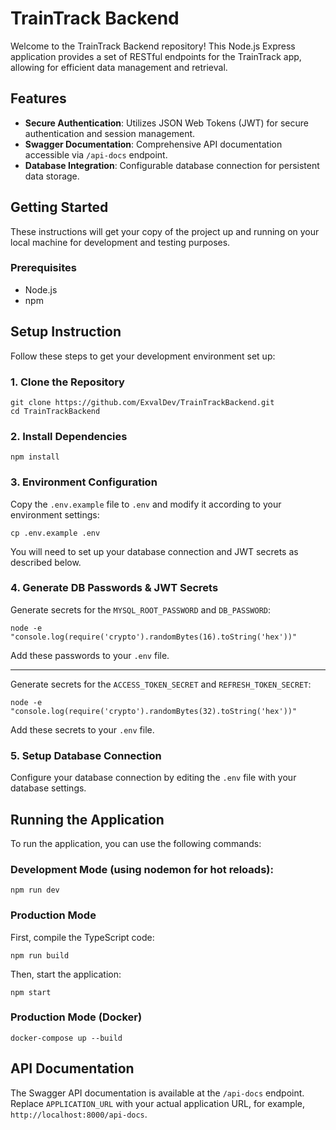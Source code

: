 # TrainTrack Backend

Welcome to the TrainTrack Backend repository! This Node.js Express application provides a set of RESTful endpoints for the TrainTrack app, allowing for efficient data management and retrieval.

## Features

- **Secure Authentication**: Utilizes JSON Web Tokens (JWT) for secure authentication and session management.
- **Swagger Documentation**: Comprehensive API documentation accessible via `/api-docs` endpoint.
- **Database Integration**: Configurable database connection for persistent data storage.

## Getting Started

These instructions will get your copy of the project up and running on your local machine for development and testing purposes.

### Prerequisites

- Node.js
- npm

## Setup Instruction

Follow these steps to get your development environment set up:

### 1. Clone the Repository

```
git clone https://github.com/ExvalDev/TrainTrackBackend.git
cd TrainTrackBackend
```

### 2. Install Dependencies

```
npm install
```

### 3. Environment Configuration

Copy the `.env.example` file to `.env` and modify it according to your environment settings:

```
cp .env.example .env
```

You will need to set up your database connection and JWT secrets as described below.

### 4. Generate DB Passwords & JWT Secrets

Generate secrets for the `MYSQL_ROOT_PASSWORD` and `DB_PASSWORD`:

```
node -e "console.log(require('crypto').randomBytes(16).toString('hex'))"
```

Add these passwords to your `.env` file.

---

Generate secrets for the `ACCESS_TOKEN_SECRET` and `REFRESH_TOKEN_SECRET`:

```
node -e "console.log(require('crypto').randomBytes(32).toString('hex'))"
```

Add these secrets to your `.env` file.

### 5. Setup Database Connection

Configure your database connection by editing the `.env` file with your database settings.

## Running the Application

To run the application, you can use the following commands:

### Development Mode (using nodemon for hot reloads):

```
npm run dev
```

### **Production** Mode 

First, compile the TypeScript code:

```
npm run build
```

Then, start the application:

```
npm start
```

### Production Mode (Docker)

```
docker-compose up --build
```

## API Documentation

The Swagger API documentation is available at the `/api-docs` endpoint. Replace `APPLICATION_URL` with your actual application URL, for example, `http://localhost:8000/api-docs`.
